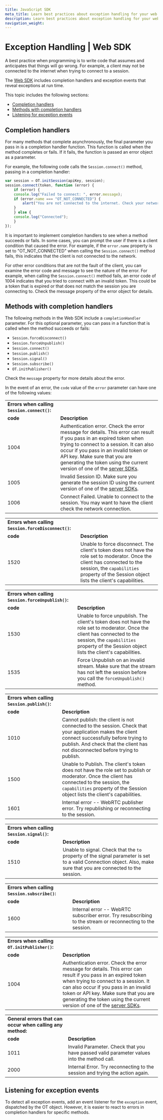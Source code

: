 ```yaml
---
title: JavaScript SDK
meta_title: Learn best practices about exception handling for your web application.
description: Learn best practices about exception handling for your web application. Learn about our completion handlers, which methods have them, and how to listen for exception events in real-time applications.
navigation_weight: 
---
```

# Exception Handling | Web SDK

A best practice when programming is to write code that assumes and anticipates that things will go wrong. For example, a client may not be connected to the internet when trying to connect to a session.

The [Web SDK](/video/client-sdks/web) includes completion handlers and exception events that reveal exceptions at run time.

This topic includes the following sections:

* [Completion handlers](#completion-handlers)
* [Methods with completion handlers](#methods-with-completion-handlers)
* [Listening for exception events](#listening-for-exception-events)

## Completion handlers

For many methods that complete asynchronously, the final parameter you pass in is a completion handler function. This function is called when the method completes or fails. If it fails, the function is passed an error object as a parameter.

For example, the following code calls the `Session.connect()` method, passing in a completion handler:

```js
var session = OT.initSession(apiKey, session);
session.connect(token, function (error) {
    if (error) {
    console.log("Failed to connect: ", error.message);
    if (error.name === "OT_NOT_CONNECTED") {
        alert("You are not connected to the internet. Check your network connection.");
    }
    } else {
    console.log("Connected");
    }
});
 ```   

It is important to implement completion handlers to see when a method succeeds or fails. In some cases, you can prompt the user if there is a client condition that caused the error. For example, if the `error.name` property is set to "OT\_NOT\_CONNECTED" when calling the `Session.connect()` method fails, this indicates that the client is not connected to the network.

For other error conditions that are not the fault of the client, you can examine the error code and message to see the nature of the error. For example, when calling the `Session.connect()` method fails, an error code of 1004 indicates that you tried to connect with an invalid token. This could be a token that is expired or that does not match the session you are connecting to. Check the message property of the error object for details.

## Methods with completion handlers

The following methods in the Web SDK include a `completionHandler` parameter. For this optional parameter, you can pass in a function that is called when the method succeeds or fails:

* `Session.forceDisconnect()`
* `Session.forceUnpublish()`
* `Session.connect()`
* `Session.publish()`
* `Session.signal()`
* `Session.subscribe()`
* `OT.initPublisher()`

Check the `message` property for more details about the error.

In the event of an error, the `code` value of the `error` parameter can have one of the following values:

|     |     |
| --- | --- |
| **Errors when calling `Session.connect()`:** |     |
| **code** | **Description** |
| 1004 | Authentication error. Check the error message for details. This error can result if you pass in an expired token when trying to connect to a session. It can also occur if you pass in an invalid token or API key. Make sure that you are generating the token using the current version of one of the [server SDKs](/video/server-sdks/overview). |
| 1005 | Invalid Session ID. Make sure you generate the session ID using the current version of one of the [server SDKs](/video/server-sdks/overview). |
| 1006 | Connect Failed. Unable to connect to the session. You may want to have the client check the network connection. |

|     |     |
| --- | --- |
| **Errors when calling `Session.forceDisconnect()`:** |     |
| **code** | **Description** |
| 1520 | Unable to force disconnect. The client's token does not have the role set to moderator. Once the client has connected to the session, the `capabilities` property of the Session object lists the client's capabilities. |

|     |     |
| --- | --- |
| **Errors when calling `Session.forceUnpublish()`:** |     |
| **code** | **Description** |
| 1530 | Unable to force unpublish. The client's token does not have the role set to moderator. Once the client has connected to the session, the `capabilities` property of the Session object lists the client's capabilities. |
| 1535 | Force Unpublish on an invalid stream. Make sure that the stream has not left the session before you call the `forceUnpublish()` method. |

|     |     |
| --- | --- |
| **Errors when calling `Session.publish()`:** |     |
| **code** | **Description** |
| 1010 | Cannot publish: the client is not connected to the session. Check that your application makes the client connect successfully before trying to publish. And check that the client has not disconnected before trying to publish. |
| 1500 | Unable to Publish. The client's token does not have the role set to publish or moderator. Once the client has connected to the session, the `capabilities` property of the Session object lists the client's capabilities. |
| 1601 | Internal error -- WebRTC publisher error. Try republishing or reconnecting to the session. |

|     |     |
| --- | --- |
| **Errors when calling `Session.signal()`:** |     |
| **code** | **Description** |
| 1510 | Unable to signal. Check that the `to` property of the signal parameter is set to a valid Connection object. Also, make sure that you are connected to the session. |

|     |     |
| --- | --- |
| **Errors when calling `Session.subscribe()`:** |     |
| **code** | **Description** |
| 1600 | Internal error -- WebRTC subscriber error. Try resubscribing to the stream or reconnecting to the session. |

|     |     |
| --- | --- |
| **Errors when calling `OT.initPublisher()`:** |     |
| **code** | **Description** |
| 1004 | Authentication error. Check the error message for details. This error can result if you pass in an expired token when trying to connect to a session. It can also occur if you pass in an invalid token or API key. Make sure that you are generating the token using the current version of one of the [server SDKs](/video/server-sdks/overview). |

|     |     |
| --- | --- |
| **General errors that can occur when calling any method:** |     |
| **code** | **Description** |
| 1011 | Invalid Parameter. Check that you have passed valid parameter values into the method call. |
| 2000 | Internal Error. Try reconnecting to the session and trying the action again. |

## Listening for exception events

To detect all exception events, add an event listener for the `exception` event, dispatched by the OT object. However, it is easier to react to errors in completion handlers for specific methods.